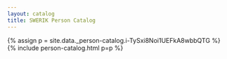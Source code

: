 ```yaml
---
layout: catalog
title: SWERIK Person Catalog
---
```

{% assign p = site.data._person-catalog.i-TySxi8Noi1UEFkA8wbbQTG %}
{% include person-catalog.html p=p %}

